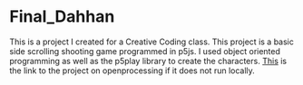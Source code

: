 # Final_Dahhan

This is a project I created for a Creative Coding class. This project is a basic side scrolling shooting game programmed in p5js. I used object oriented programming as well as the p5play library to create the characters. [This](http://openprocessing.org/sketch/1031071) is the link to the project on openprocessing if it does not run locally. 
